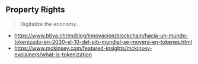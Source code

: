 ## Property Rights

> Digitalize the economy.
>

- https://www.bbva.ch/en/blog/innovacion/blockchain/hacia-un-mundo-tokenizado-en-2030-el-10-del-pib-mundial-se-movera-en-tokenes.html
- https://www.mckinsey.com/featured-insights/mckinsey-explainers/what-is-tokenization